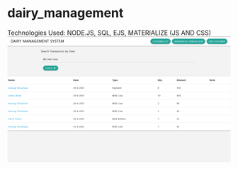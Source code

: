 # dairy_management
Technologies Used: NODE.JS, SQL, EJS, MATERIALIZE (JS AND CSS)
<img src="screenshots/transaction_list.png">
